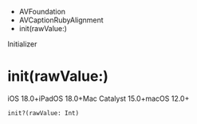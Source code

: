 

- AVFoundation
- AVCaptionRubyAlignment
-  init(rawValue:) 

Initializer

# init(rawValue:)

iOS 18.0+iPadOS 18.0+Mac Catalyst 15.0+macOS 12.0+

``` source
init?(rawValue: Int)
```


